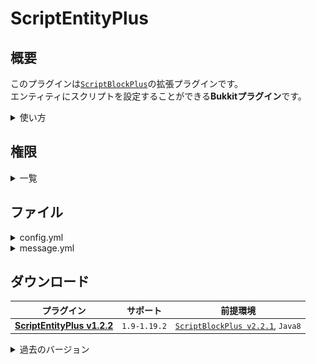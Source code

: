 ScriptEntityPlus
==========

概要
-----------
このプラグインは[`ScriptBlockPlus`](https://github.com/yuttyann/FileArchive/tree/main/ScriptBlockPlus)の拡張プラグインです。  
エンティティにスクリプトを設定することができる**Bukkitプラグイン**です。  
<details>
<summary>使い方</summary>

### ツールのモード
ツールをメインハンドに所持した状態で左クリック行うことでモードを切り替えることができます。  

**`NORMAL MODE`**  
エンティティをクリックした際に実行されるスクリプトを設定することができます。  

**`DEATH MODE`**  
エンティティが死亡した際に実行されるスクリプトを設定することができます。 

### チャットのイベント
色付きのテキストにカーソルを合わせる、クリックを行うことで情報の表示や実行をすることができます。  
  
**スクリプトの選択 `[MAINHAND+SHIFT+LEFT_CLICK]`**  
緑色のテキストをクリックすることで、エンティティに設定したいスクリプトを選択することができます。  
![ScriptTypes](https://github.com/yuttyann/FileArchive/blob/main/ScriptEntityPlus/image/ScriptTypes.png?raw=true)  

**設定されているスクリプトの表示 `[OFFHAND+RIGHT_CLICK]`**  
緑色のテキストをクリックすることで、スクリプトを実行するコマンドがチャットに設定されます。  
![Scripts](https://github.com/yuttyann/FileArchive/blob/main/ScriptEntityPlus/image/Scripts.png?raw=true)  

**エンティティの設定 `[OFFHAND+SHIFT+RIGHT_CLICK]`**  
橙色の`[...]`で囲まれたテキストをクリックすることで、設定の`有効`、`無効`、`表示`を行うことができます。  
また、水色のテキストにカーソルを合わせることで設定の説明が表示されます。  
![EntitySettings](https://github.com/yuttyann/FileArchive/blob/main/ScriptEntityPlus/image/EntitySettings.png?raw=true)  

### 設定の削除
ScriptBlockPlusのスクリプトの種類と座標をエンティティのUUIDを元に保存しているため、  
UUIDの変更(例: 額縁のアイテムを変更等)があった場合設定ファイルが残存し続けてしまうので注意してください。  
また、エンティティのスクリプトを削除しても設定元のスクリプトには影響はありません。  
**ファイルのパス：** 設定の保存先は`plugins/ScriptBlockPlus/json/entityscript/....`です。  
**ファイルの削除：** ツールでの削除またはプレイヤー以外が死亡した場合に設定ファイルが削除されます。  
</details>

権限
-----------
<details>
<summary>一覧</summary>

| 権限 | 説明 |
|:---|:---|
| scriptentityplus.tool.scriptconnection | Script Connectionを利用するために必要な権限です。 |
</details>

ファイル
-----------
<details>
<summary>config.yml</summary>

```yaml
# ScriptEntityPlus v1.2.2 Config #


## ===== 開発者向け ===== ##
# 基本的に開発者以外は設定を変更しないでください。
# オプションの正確なクラスパスを指定してください。
# オプション内で取得する座標をエンティティの座標へ書き換える機能です。
FilterOptions:
- 'com.github.yuttyann.scriptblockplus.script.option.chat.Command'
- 'com.github.yuttyann.scriptblockplus.script.option.chat.Console'
- 'com.github.yuttyann.scriptblockplus.script.option.chat.BypassOP'
- 'com.github.yuttyann.scriptblockplus.script.option.vault.BypassPerm'
- 'com.github.yuttyann.scriptblockplus.script.option.vault.BypassGroup'
- 'com.github.yuttyann.scriptblockplus.script.option.other.PlaySound'
```
</details>

<details>
<summary>message.yml</summary>

```yaml
# ScriptEntityPlus v1.2.2 Message #
# Author: yuttyann44581


# &(code) : カラーコード(以降の項目全て対象)

## ===== ScriptConnection ===== ##
# プレースホルダはありません
ScriptConnection:
- '&aこのツールは、エンティティに対するスクリプトの操作をサポートします。'
- '&d---------- [ メインハンド ] ----------'
- '&6左クリック: &eツールのモードを変更します。'
- '&6右クリック: &eエンティティにスクリプトを設定します。'
- '&6シフト+左クリック: &e指定したスクリプトを選択します。'
- '&6シフト+右クリック: &eエンティティのスクリプトを削除します。'
- '&d---------- [ オフハンド ] ----------'
- '&6右クリック: &eエンティティに設定されているスクリプトを表示します。'
- '&6シフト+右クリック: &eエンティティの設定を表示します。'

# |~, \n : 改行(以降の項目全て対象)

## ===== Messages ===== ##
# プレースホルダはありません
InvincibleTextMessage: '&bエンティティへのダメージを無効化する設定'
ProjectileTextMessage: '&b発射物によってスクリプトを実行する設定'

# %name%  : 設定の名前
# %value% : 設定の値
SettingValueMessage: '&a設定"&b&l%name%&r&a"の値は"&e%value%&a"に変更されました。'
SettingViewMessage: '&d設定"&b&l%name%&r&d"の値は"&e%value%&d"です。'

# %scriptkey% : スクリプトキー
ScriptSelectMessage: '&aスクリプト"%scriptkey%"を指定しました。'

# %toolmode%   : ツールのモード
# %entitytype% : エンティティの種類
ScriptSettingEntityMessage: '&aエンティティ"%entitytype%"に"%toolmode%"のスクリプトを設定しました。'
ScriptRemoveEntityMessage: '&cエンティティ"%entitytype%"のスクリプトを削除しました。'
```
</details>

ダウンロード
-----------
| プラグイン | サポート | 前提環境 |
|:---:|:---:|:---:|
| [**ScriptEntityPlus v1.2.2**](https://github.com/yuttyann/FileArchive/raw/main/ScriptEntityPlus/jar/1.2.2/ScriptEntityPlus%20v1.2.2.jar) | `1.9-1.19.2` | [`ScriptBlockPlus v2.2.1`](https://github.com/yuttyann/FileArchive/tree/main/ScriptBlockPlus), `Java8` |

<details>
<summary>過去のバージョン</summary>

| プラグイン | サポート | 前提環境 |
|:---:|:---:|:---:|
| [ScriptEntityPlus v1.2.1](https://github.com/yuttyann/FileArchive/raw/main/ScriptEntityPlus/jar/1.2.1/ScriptEntityPlus%20v1.2.1.jar) | `1.9-1.18` | [`ScriptBlockPlus v2.2.1`](https://github.com/yuttyann/FileArchive/tree/main/ScriptBlockPlus), `Java8` |
| [ScriptEntityPlus v1.2.0](https://github.com/yuttyann/FileArchive/raw/main/ScriptEntityPlus/jar/1.2.0/ScriptEntityPlus%20v1.2.0.jar) | `1.9-1.18` | [`ScriptBlockPlus v2.2.0`](https://github.com/yuttyann/FileArchive/tree/main/ScriptBlockPlus), `Java8` |
| [ScriptEntityPlus v1.1.9](https://github.com/yuttyann/FileArchive/raw/main/ScriptEntityPlus/jar/1.1.9/ScriptEntityPlus%20v1.1.9.jar) | `1.9-1.17.1` | [`ScriptBlockPlus v2.1.8`](https://github.com/yuttyann/FileArchive/tree/main/ScriptBlockPlus), `Java8` |
| [ScriptEntityPlus v1.1.8](https://github.com/yuttyann/FileArchive/raw/main/ScriptEntityPlus/jar/1.1.8/ScriptEntityPlus%20v1.1.8.jar) | `1.9-1.17.1` | [`ScriptBlockPlus v2.1.7`](https://github.com/yuttyann/FileArchive/tree/main/ScriptBlockPlus), `Java8` |
| [ScriptEntityPlus v1.1.7](https://github.com/yuttyann/FileArchive/raw/main/ScriptEntityPlus/jar/1.1.7/ScriptEntityPlus%20v1.1.7.jar) | `1.9-1.17.1` | [`ScriptBlockPlus v2.1.6`](https://github.com/yuttyann/FileArchive/tree/main/ScriptBlockPlus), `Java8` |
| [ScriptEntityPlus v1.1.6](https://github.com/yuttyann/FileArchive/raw/main/ScriptEntityPlus/jar/1.1.6/ScriptEntityPlus%20v1.1.6.jar) | `1.9-1.16.5` | [`ScriptBlockPlus v2.1.4`](https://github.com/yuttyann/FileArchive/tree/main/ScriptBlockPlus), `Java8` |
| [ScriptEntityPlus v1.1.5](https://github.com/yuttyann/FileArchive/raw/main/ScriptEntityPlus/jar/1.1.5/ScriptEntityPlus%20v1.1.5.jar) | `1.9-1.16.5` | [`ScriptBlockPlus v2.1.3`](https://github.com/yuttyann/FileArchive/tree/main/ScriptBlockPlus), `Java8` |
| [ScriptEntityPlus v1.1.4](https://github.com/yuttyann/FileArchive/raw/main/ScriptEntityPlus/jar/1.1.4/ScriptEntityPlus%20v1.1.4.jar) | `1.9-1.16.5` | [`ScriptBlockPlus v2.1.2`](https://github.com/yuttyann/FileArchive/tree/main/ScriptBlockPlus), `Java8` |
| [ScriptEntityPlus v1.1.3](https://github.com/yuttyann/FileArchive/raw/main/ScriptEntityPlus/jar/1.1.3/ScriptEntityPlus%20v1.1.3.jar) | `1.9-1.16.5` | [`ScriptBlockPlus v2.1.0`](https://github.com/yuttyann/FileArchive/tree/main/ScriptBlockPlus), `Java8` |
| [ScriptEntityPlus v1.1.2](https://github.com/yuttyann/FileArchive/raw/main/ScriptEntityPlus/jar/1.1.2/ScriptEntityPlus%20v1.1.2.jar) | `1.9-1.16.5` | [`ScriptBlockPlus v2.0.9`](https://github.com/yuttyann/FileArchive/tree/main/ScriptBlockPlus), `Java8` |
| [ScriptEntityPlus v1.1.1](https://github.com/yuttyann/FileArchive/raw/main/ScriptEntityPlus/jar/1.1.1/ScriptEntityPlus%20v1.1.1.jar) | `1.9-1.16.5` | [`ScriptBlockPlus v2.0.8`](https://github.com/yuttyann/FileArchive/tree/main/ScriptBlockPlus), `Java8` |
| [ScriptEntityPlus v1.1.0](https://github.com/yuttyann/FileArchive/raw/main/ScriptEntityPlus/jar/1.1.0/ScriptEntityPlus%20v1.1.0.jar) | `1.9-1.16.5` | [`ScriptBlockPlus v2.0.7`](https://github.com/yuttyann/FileArchive/tree/main/ScriptBlockPlus), `Java8` |
| [ScriptEntityPlus v1.0.9](https://github.com/yuttyann/FileArchive/raw/main/ScriptEntityPlus/jar/1.0.9/ScriptEntityPlus%20v1.0.9.jar) | `1.9-1.16.5` | [`ScriptBlockPlus v2.0.5`](https://github.com/yuttyann/FileArchive/tree/main/ScriptBlockPlus), `Java8` |
| [ScriptEntityPlus v1.0.8](https://github.com/yuttyann/FileArchive/raw/main/ScriptEntityPlus/jar/1.0.8/ScriptEntityPlus%20v1.0.8.jar) | `1.9-1.16.5` | [`ScriptBlockPlus v2.0.4`](https://github.com/yuttyann/FileArchive/tree/main/ScriptBlockPlus), `Java8` |
| [ScriptEntityPlus v1.0.7](https://github.com/yuttyann/FileArchive/raw/main/ScriptEntityPlus/jar/1.0.7/ScriptEntityPlus%20v1.0.7.jar) | `1.9-1.16.5` | [`ScriptBlockPlus v2.0.3`](https://github.com/yuttyann/FileArchive/tree/main/ScriptBlockPlus), `Java8` |
| [ScriptEntityPlus v1.0.6](https://github.com/yuttyann/FileArchive/raw/main/ScriptEntityPlus/jar/1.0.6/ScriptEntityPlus%20v1.0.6.jar) | `1.9-1.16.5` | [`ScriptBlockPlus v2.0.2`](https://github.com/yuttyann/FileArchive/tree/main/ScriptBlockPlus), `Java8` |
| [ScriptEntityPlus v1.0.5](https://github.com/yuttyann/FileArchive/raw/main/ScriptEntityPlus/jar/1.0.5/ScriptEntityPlus%20v1.0.5.jar) | `1.9-1.16.5` | [`ScriptBlockPlus v2.0.1`](https://github.com/yuttyann/FileArchive/tree/main/ScriptBlockPlus), `Java8` |
| [ScriptEntityPlus v1.0.4](https://github.com/yuttyann/FileArchive/raw/main/ScriptEntityPlus/jar/1.0.4/ScriptEntityPlus%20v1.0.4.jar) | `1.9-1.16.2` | [`ScriptBlockPlus v2.0.0`](https://github.com/yuttyann/FileArchive/tree/main/ScriptBlockPlus), `Java8` |
| [ScriptEntityPlus v1.0.3](https://github.com/yuttyann/FileArchive/raw/main/ScriptEntityPlus/jar/1.0.3/ScriptEntityPlus%20v1.0.3.jar) | `1.9-1.15.2` | [`ScriptBlockPlus v1.9.3`](https://github.com/yuttyann/FileArchive/tree/main/ScriptBlockPlus), `Java8` |
| [ScriptEntityPlus v1.0.2](https://github.com/yuttyann/FileArchive/raw/main/ScriptEntityPlus/jar/1.0.2/ScriptEntityPlus%20v1.0.2.jar) | `1.9-1.15.2` | [`ScriptBlockPlus v1.9.3`](https://github.com/yuttyann/FileArchive/tree/main/ScriptBlockPlus), `Java8` |
| [ScriptEntityPlus v1.0.1](https://github.com/yuttyann/FileArchive/raw/main/ScriptEntityPlus/jar/1.0.1/ScriptEntityPlus%20v1.0.1.jar) | `1.9-1.15.2` | [`ScriptBlockPlus v1.9.3`](https://github.com/yuttyann/FileArchive/tree/main/ScriptBlockPlus), `Java8` |
| [ScriptEntityPlus v1.0.0](https://github.com/yuttyann/FileArchive/raw/main/ScriptEntityPlus/jar/1.0.0/ScriptEntityPlus%20v1.0.0.jar) | `1.9-1.15.2` | [`ScriptBlockPlus v1.9.3`](https://github.com/yuttyann/FileArchive/tree/main/ScriptBlockPlus), `Java8` |
</details>